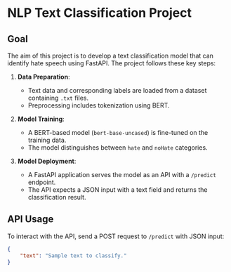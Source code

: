 # NLP Text Classification Project

## Goal
The aim of this project is to develop a text classification model that can identify hate speech using FastAPI. The project follows these key steps:

1. **Data Preparation**:
   - Text data and corresponding labels are loaded from a dataset containing `.txt` files.
   - Preprocessing includes tokenization using BERT.

2. **Model Training**:
   - A BERT-based model (`bert-base-uncased`) is fine-tuned on the training data.
   - The model distinguishes between `hate` and `noHate` categories.

3. **Model Deployment**:
   - A FastAPI application serves the model as an API with a `/predict` endpoint.
   - The API expects a JSON input with a text field and returns the classification result.

## API Usage
To interact with the API, send a POST request to `/predict` with JSON input:

```json
{
    "text": "Sample text to classify."
}
